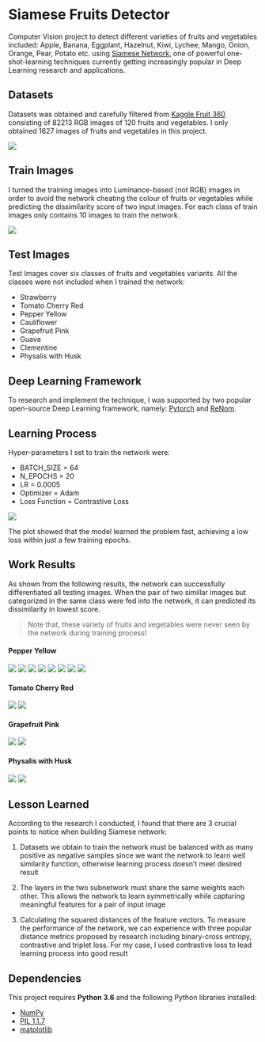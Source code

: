 # Siamese Fruits Detector

Computer Vision project to detect different varieties of fruits and vegetables included: Apple, Banana, Eggplant, Hazelnut, Kiwi, Lychee, Mango, Onion, Orange, Pear, Potato etc. using [Siamese Network](https://www.cs.cmu.edu/~rsalakhu/papers/oneshot1.pdf), one of powerful one-shot-learning techniques currently getting increasingly popular in Deep Learning research and applications.

## Datasets

Datasets was obtained and carefully filtered from [Kaggle Fruit 360](https://www.kaggle.com/moltean/fruits) consisting of 82213 RGB images of 120 fruits and vegetables. I only obtained 1627 images of fruits and vegetables in this project.

![](./images/datasets_images.png)

## Train Images

I turned the training images into Luminance-based (not RGB) images in order to avoid the network cheating the colour of fruits or vegetables while predicting the dissimilarity score of two input images. For each class of train images only contains 10 images to train the network.

![](./images/training_images.png)

## Test Images

Test Images cover six classes of fruits and vegetables variants. All the classes were not included when I trained the network:

* Strawberry
* Tomato Cherry Red
* Pepper Yellow
* Cauliflower
* Grapefruit Pink
* Guava
* Clementine
* Physalis with Husk

## Deep Learning Framework

To research and implement the technique, I was supported by two popular open-source Deep Learning framework, namely: [Pytorch](https://pytorch.org/) and [ReNom](https://renom.jp).

## Learning Process

Hyper-parameters I set to train the network were:

* BATCH_SIZE = 64
* N_EPOCHS = 20
* LR = 0.0005
* Optimizer = Adam
* Loss Function = Contrastive Loss

![](./images/final_train_loss.png)

The plot showed that the model learned the problem fast, achieving a low loss within just a few training epochs.

## Work Results

As shown from the following results, the network can successfully differentiated all testing images. When the pair of two simillar images but categorized in the same class were fed into the network, it can predicted its dissimilarity in lowest score.

> Note that, these variety of fruits and vegetables were never seen by the network during training process!

#### Pepper Yellow

![](./images/result1.png)
![](./images/result2.png)
![](./images/result3.png)
![](./images/result4.png)
![](./images/result5.png)
![](./images/result6.png)
![](./images/result7.png)
![](./images/result8.png)

#### Tomato Cherry Red

![](./images/result9.png)
![](./images/result10.png)

#### Grapefruit Pink

![](./images/result11.png)
![](./images/result12.png)

#### Physalis with Husk

![](./images/result13.png)
![](./images/result14.png)

## Lesson Learned
According to the research I conducted, I found that there are 3 crucial points to notice when building Siamese network:

1. Datasets we obtain to train the network must be balanced with as many positive as negative samples since we want the network to learn well similarity function, otherwise learning process doesn’t meet desired result

2. The layers in the two subnetwork must share the same weights each other. This allows the network to learn symmetrically while capturing meaningful features for a pair of input image

3. Calculating the squared distances of the feature vectors. To measure the performance of the network, we can experience with three popular distance metrics proposed by research including binary-cross entropy, contrastive and triplet loss. For my case, I used contrastive loss to lead learning process into good result

## Dependencies

This project requires **Python 3.6** and the following Python libraries installed:

* [NumPy](https://www.numpy.org/)
* [PIL 1.1.7](https://pillow.readthedocs.io/)
* [matplotlib](https://matplotlib.org/)
